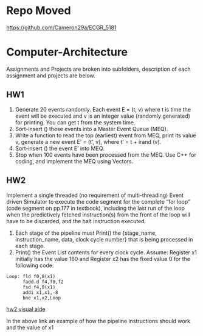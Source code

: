 # Repo Moved 
https://github.com/Cameron29a/ECGR_5181

# Computer-Architecture
Assignments and Projects are broken into subfolders, description of each assignment and projects are below.

## HW1
1. Generate 20 events randomly. Each event E = (t, v) where t is time the event will be executed
and v is an integer value (randomly generated) for printing. You can get t from the system time.
2. Sort-insert () these events into a Master Event Queue (MEQ).
3. Write a function to read the top (earliest) event from MEQ, print its value v, generate a new
event E’ = (t’, v), where t’ = t + irand (v).
4. Sort-insert () the event E’ into MEQ.
5. Stop when 100 events have been processed from the MEQ.
Use C++ for coding, and implement the MEQ using Vectors.

## HW2
Implement a single threaded (no requirement of multi-threading) Event driven Simulator to execute the code segment for the complete “for loop” (code segment on pp.177 in textbook), including the last run of the loop when the predictively fetched instruction(s) from the front of the loop will have to be discarded, and the halt instruction executed.

1) Each stage of the pipeline must Print() the {stage_name, instruction_name, data, clock cycle number} that is being processed in each stage.
2) Print() the Event List contents for every clock cycle.
Assume: Register x1 initially has the value 160 and Register x2 has the fixed value 0 for the following code:
```assembly
Loop: fld f0,0(x1)
      fadd.d f4,f0,f2
      fsd f4,0(x1)
      addi x1,x1,-8
      bne x1,x2,Loop
```
[hw2 visual aide](https://docs.google.com/spreadsheets/d/1Fxm5tvVx8mPrK7fk1-Mhpuf3QoQkFx3j7917Vq06N0o/edit#gid=0)

In the above link an example of how the pipeline instructions should work and the value of x1
